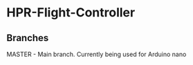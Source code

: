 # HPR-Flight-Controller

## Branches
  MASTER - Main branch. Currently being used for Arduino nano
  
